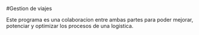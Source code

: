 #Gestion de viajes

Este programa es una colaboracion entre ambas partes para
poder mejorar, potenciar y optimizar los procesos de una
logistica.
